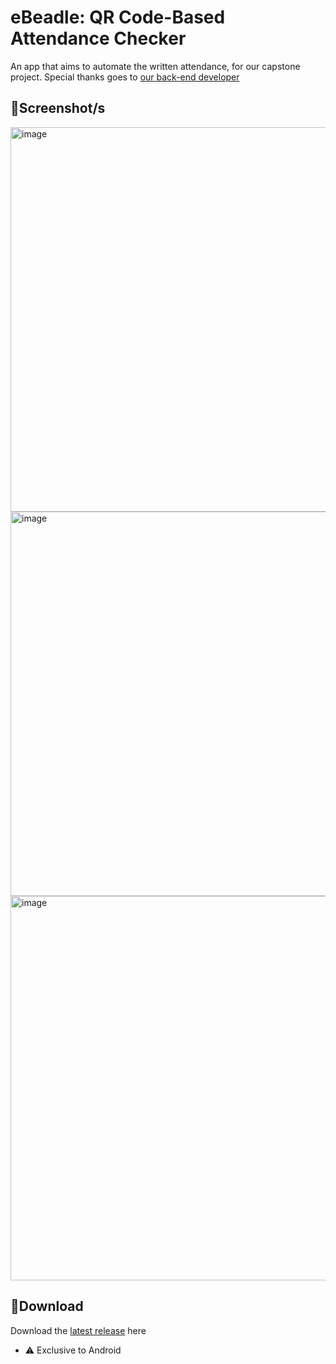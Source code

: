 # **eBeadle: QR Code-Based Attendance Checker**
An app that aims to automate the written attendance, for our capstone project. Special thanks goes to [our back-end developer](https://github.com/douwjyn)

## 📸**Screenshot/s**
<img height="615" alt="image" src="https://github.com/user-attachments/assets/712aa0e2-6235-4a1d-a91e-4f6d352f3dd9" />
<img height="615" alt="image" src="https://github.com/user-attachments/assets/32bf5613-ac37-468c-9089-cd41380f9414" />
<img height="615" alt="image" src="https://github.com/user-attachments/assets/c7d6b44d-9bd4-4cbf-bcc6-72d576971f62" />

## 💾**Download**
Download the [latest release](https://github.com/moonlighthowling616/ionic-capstone/releases) here
- ⚠️ Exclusive to Android

